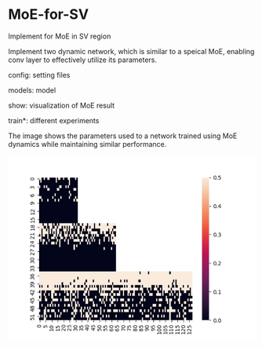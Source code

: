 # MoE-for-SV
Implement for MoE in SV region

Implement two dynamic network, which is similar to a speical MoE, enabling conv layer to effectively utilize its parameters.

config: setting files 

models: model

show: visualization of MoE result

train*: different experiments

The image shows the parameters used to a network trained using MoE dynamics while maintaining similar performance.

![Image text](https://github.com/zhaoyiming/MoE-for-SV/blob/main/show/01_gray.jpg)


